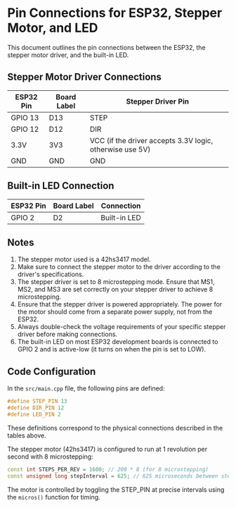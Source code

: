 # Pin Connections for ESP32, Stepper Motor, and LED

This document outlines the pin connections between the ESP32, the stepper motor driver, and the built-in LED.

## Stepper Motor Driver Connections

| ESP32 Pin | Board Label | Stepper Driver Pin |
|-----------|-------------|-------------------|
| GPIO 13   | D13         | STEP              |
| GPIO 12   | D12         | DIR               |
| 3.3V      | 3V3         | VCC (if the driver accepts 3.3V logic, otherwise use 5V) |
| GND       | GND         | GND               |

## Built-in LED Connection

| ESP32 Pin | Board Label | Connection |
|-----------|-------------|------------|
| GPIO 2    | D2          | Built-in LED |

## Notes

1. The stepper motor used is a 42hs3417 model.
2. Make sure to connect the stepper motor to the driver according to the driver's specifications.
3. The stepper driver is set to 8 microstepping mode. Ensure that MS1, MS2, and MS3 are set correctly on your stepper driver to achieve 8 microstepping.
4. Ensure that the stepper driver is powered appropriately. The power for the motor should come from a separate power supply, not from the ESP32.
5. Always double-check the voltage requirements of your specific stepper driver before making connections.
6. The built-in LED on most ESP32 development boards is connected to GPIO 2 and is active-low (it turns on when the pin is set to LOW).

## Code Configuration

In the `src/main.cpp` file, the following pins are defined:

```cpp
#define STEP_PIN 13
#define DIR_PIN 12
#define LED_PIN 2
```

These definitions correspond to the physical connections described in the tables above.

The stepper motor (42hs3417) is configured to run at 1 revolution per second with 8 microstepping:

```cpp
const int STEPS_PER_REV = 1600; // 200 * 8 (for 8 microstepping)
const unsigned long stepInterval = 625; // 625 microseconds between steps (1 rev/sec)
```

The motor is controlled by toggling the STEP_PIN at precise intervals using the `micros()` function for timing.
